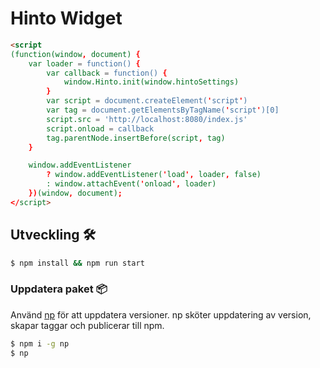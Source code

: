 # Hinto Widget

```html
<script
(function(window, document) {
	var loader = function() {
		var callback = function() {
			window.Hinto.init(window.hintoSettings)
		}
		var script = document.createElement('script')
		var tag = document.getElementsByTagName('script')[0]
		script.src = 'http://localhost:8080/index.js'
		script.onload = callback
		tag.parentNode.insertBefore(script, tag)
	}

	window.addEventListener
		? window.addEventListener('load', loader, false)
		: window.attachEvent('onload', loader)
	})(window, document);
</script>
```

## Utveckling 🛠

```sh
$ npm install && npm run start
```

### Uppdatera paket 📦

Använd [np](https://github.com/sindresorhus/np) för att uppdatera versioner. np
sköter uppdatering av version, skapar taggar och publicerar till npm.

```sh
$ npm i -g np
$ np
```
